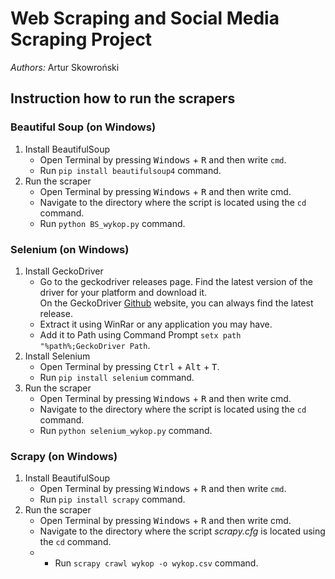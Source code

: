 # Web Scraping and Social Media Scraping Project
*Authors:* Artur Skowroński
## Instruction how to run the scrapers
### Beautiful Soup (on Windows)
1. Install BeautifulSoup
    * Open Terminal by pressing <kbd>Windows</kbd> + <kbd>R</kbd> and then write `cmd`.
    * Run `pip install beautifulsoup4` command.
2. Run the scraper
    * Open Terminal by pressing <kbd>Windows</kbd> + <kbd>R</kbd> and then write cmd.
    * Navigate to the directory where the script is located using the `cd` command.
    * Run `python BS_wykop.py` command.
### Selenium (on Windows)
1. Install GeckoDriver
    * Go to the geckodriver releases page. Find the latest version of the driver for your platform and download it.  
   On the GeckoDriver [Github](https://github.com/mozilla/geckodriver/releases) website, you can always find the latest release.
    * Extract it using WinRar or any application you may have.
    * Add it to Path using Command Prompt `setx path "%path%;GeckoDriver Path`.
2. Install Selenium
    * Open Terminal by pressing <kbd>Ctrl</kbd> + <kbd>Alt</kbd> + <kbd>T</kbd>.
    * Run `pip install selenium` command.
3. Run the scraper
    * Open Terminal by pressing <kbd>Windows</kbd> + <kbd>R</kbd> and then write cmd.
    * Navigate to the directory where the script is located using the `cd` command.
    * Run `python selenium_wykop.py` command.
### Scrapy (on Windows)
1. Install BeautifulSoup
    * Open Terminal by pressing <kbd>Windows</kbd> + <kbd>R</kbd> and then write `cmd`.
    * Run `pip install scrapy` command.
2. Run the scraper
    * Open Terminal by pressing <kbd>Windows</kbd> + <kbd>R</kbd> and then write cmd.
    * Navigate to the directory where the script *scrapy.cfg* is located using the `cd` command.
    * * Run `scrapy crawl wykop -o wykop.csv` command.

